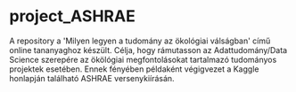 # project_ASHRAE
A repository a 'Milyen legyen a tudomány az ökológiai válságban' című online tananyaghoz készült. Célja, hogy rámutasson az Adattudomány/Data Science szerepére az ökölógiai megfontolásokat tartalmazó tudományos projektek esetében. Ennek fényében példaként végigvezet a Kaggle honlapján található ASHRAE versenykiírásán.
